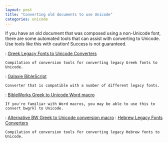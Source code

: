 ```yaml
---
layout: post
title: "Converting old documents to use Unicode"
categories: unicode
---
```


If you have an old document that was composed using a non-Unicode font, there are some automated tools that can assist with converting to Unicode. Use tools like this with caution! Success is not guaranteed.

: [Greek Legacy Fonts to Unicode Converters](http://bibleandtech.blogspot.com/2010/05/greek-legacy-fonts-to-unicode.html)

	Compilation of conversion tools for converting legacy Greek fonts to Unicode.

: [Galaxie BibleScript](http://www.galaxie.com/biblescript) 

	Converter that is compatible with a number of different legacy fonts.

: [BibleWorks Greek to Unicode Word macro](http://www.bibleworks.com/forums/showthread.php?p=2174&postcount=12)

	If you're familiar with Word macros, you may be able to use this to convert bwgrkl to Unicode.

: [Alternative BW Greek to Unicode conversion macro](http://www.bibleworks.com/forums/archive/index.php/t-1545.html)
: [Hebrew Legacy Fonts Converters](http://bibleandtech.blogspot.com/2010/06/hebrew-legacy-fonts-converters.html)

	Compilation of conversion tools for converting legacy Hebrew fonts to Unicode.